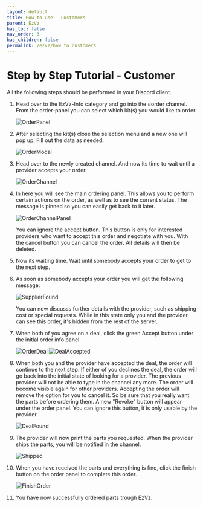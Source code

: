 ```yaml
---
layout: default
title: How to use - Customers
parent: EzVz
has_toc: false
nav_order: 3
has_children: false
permalink: /ezvz/how_to_customers
---
```


# Step by Step Tutorial - Customer

All the following steps should be performed in your Discord client.

1. Head over to the EzVz-Info category and go into the #order channel. From the order-panel you can select which kit(s) you would like to order.

    ![OrderPanel](../assets/images//ezvz/ezvz_order_panel.png)

2. After selecting the kit(s) close the selection menu and a new one will pop up.
   Fill out the data as needed.

    ![OrderModal](../assets/images//ezvz/ezvz_order_modal.png)

3. Head over to the newly created channel. And now its time to wait until a provider accepts your order.

    ![OrderChannel](../assets/images//ezvz/ezvz_order_channel_link.png)

4. In here you will see the main ordering panel. This allows you to perform certain actions on the order, as well as to see the current status. The message is pinned so you can easily get back to it later.

    ![OrderChannelPanel](../assets/images//ezvz/ezvz_order_panel_channel.png)

    You can ignore the accept button. This button is only for interested providers who want to accept this order and negotiate with you. With the cancel button you can cancel the order. All details will then be deleted.

5. Now its waiting time. Wait until somebody accepts your order to get to the next step.
6. As soon as somebody accepts your order you will get the following message:

    ![SupplierFound](../assets/images/ezvz/ezvz_order_supplier_found_new.png)

    You can now discusss further details with the provider, such as shipping cost or special requests. While in this state only you and the provider can see this order, it's hidden from the rest of the server.

7. When both of you agree on a deal, click the green Accept button under the initial order info panel.

    ![OrderDeal](../assets/images/ezvz/ezvz_order_panel_deal.png)
    ![DealAccepted](../assets/images/ezvz/ezvz_order_deal_accepted.png)

8. When both you and the provider have accepted the deal, the order will continue to the next step. If either of you declines the deal, the order will go back into the initial state of looking for a provider. The previous provider will not be able to type in the channel any more. The order will become visible again for other providers. Accepting the order will remove the option for you to cancel it. So be sure that you really want the parts before ordering them. A new "Revoke" button will appear under the order panel. You can ignore this button, it is only usable by the provider.

    ![DealFound](../assets/images/ezvz/ezvz_deal_found.png)

9. The provider will now print the parts you requested. When the provider ships the parts, you will be notified in the channel.

    ![Shipped](../assets/images/ezvz/ezvz_order_shipped.png)

10. When you have received the parts and everything is fine, click the finish button on the order panel to complete this order.

    ![FinishOrder](../assets/images/ezvz/ezvz_finish_order.png)

11. You have now successfully ordered parts trough EzVz.
